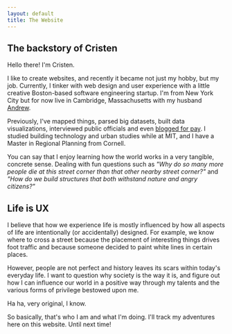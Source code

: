 ```yaml
---
layout: default
title: The Website
---
```

## The backstory of Cristen

Hello there! I'm Cristen.

I like to create websites, and recently it became not just my hobby, but my job.  Currently, I tinker with web design and user experience with a little creative Boston-based software engineering startup. I'm from New York City but for now live in Cambridge, Massachusetts with my husband [Andrew](http://andrew3.thejonesgroup.org). 

Previously, I've mapped things, parsed big datasets, built data visualizations, interviewed public officials and even [blogged for pay](http://mitadmissions.org/blogs/author/cristen). I studied building technology and urban studies while at MIT, and I have a Master in Regional Planning from Cornell. 

You can say that I enjoy learning how the world works in a very tangible, concrete sense. Dealing with fun questions such as *"Why do so many more people die at this street corner than that other nearby street corner?"* and *"How do we build structures that both withstand nature and angry citizens?"*

## Life is UX

I believe that how we experience life is mostly influenced by how all aspects of life are intentionally (or accidentally) designed. For example, we know where to cross a street because the placement of interesting things drives foot traffic and because someone decided to paint white lines in certain places. 

However, people are not perfect and history leaves its scars within today's everyday life. I want to question why society is the way it is, and figure out how I can influence our world in a positive way through my talents and the various forms of privilege bestowed upon me. 

Ha ha, very original, I know.

So basically, that's who I am and what I'm doing. I'll track my adventures here on this website. Until next time!